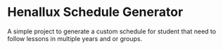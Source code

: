 # Henallux Schedule Generator

A simple project to generate a custom schedule for student that need to follow lessons in multiple years and or groups.

